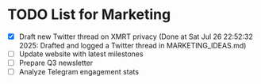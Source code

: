 # TODO List for Marketing

- [x] Draft new Twitter thread on XMRT privacy  (Done at Sat Jul 26 22:52:32 2025: Drafted and logged a Twitter thread in MARKETING_IDEAS.md)
- [ ] Update website with latest milestones
- [ ] Prepare Q3 newsletter
- [ ] Analyze Telegram engagement stats